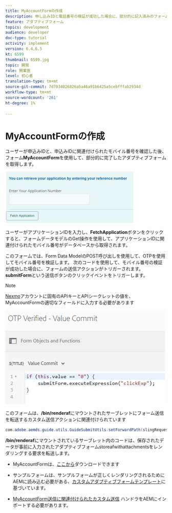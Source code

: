```yaml
---
title: MyAccountFormの作成
description: 申し込みIDと電話番号の検証が成功した場合に、部分的に記入済みのフォームを取得するためのmyaccountフォームを作成します。
feature: アダプティブフォーム
topics: development
audience: developer
doc-type: tutorial
activity: implement
version: 6.4,6.5
kt: 6599
thumbnail: 6599.jpg
topic: 開発
role: 開業医
level: 初心者
translation-type: tm+mt
source-git-commit: 7d7034026826a5a46a91b6425a5cebfffab2934d
workflow-type: tm+mt
source-wordcount: '261'
ht-degree: 1%

---
```




# MyAccountFormの作成

ユーザーが申込みIDと、申込みIDに関連付けられたモバイル番号を確認した後、フォーム&#x200B;**MyAccountForm**&#x200B;を使用して、部分的に完了したアダプティブフォームを取得します。

![マイアカウントフォーム](assets/6599.JPG)

ユーザーがアプリケーションIDを入力し、**FetchApplication**&#x200B;ボタンをクリックすると、フォームデータモデルのGet操作を使用して、アプリケーションIDに関連付けられたモバイル番号がデータベースから取得されます。

このフォームでは、Form Data ModelのPOST呼び出しを使用して、OTPを使用してモバイル番号を検証します。 次のコードを使用して、モバイル番号の検証が成功した場合に、フォームの送信アクションがトリガーされます。 **submitForm**&#x200B;という送信ボタンのクリックイベントをトリガーします。

>[!NOTE]
> [Nexmo](https://dashboard.nexmo.com/)アカウントに固有のAPIキーとAPIシークレットの値を、MyAccountFormの適切なフィールドに入力する必要があります

![トリガー送信](assets/trigger-submit.JPG)



このフォームは、**/bin/renderaf**&#x200B;にマウントされたサーブレットにフォーム送信を転送するカスタム送信アクションに関連付けられています

```java
com.adobe.aemds.guide.utils.GuideSubmitUtils.setForwardPath(slingRequest,"/bin/renderaf",null,null);
```

**/bin/renderaf**&#x200B;にマウントされているサーブレット内のコードは、保存されたデータが事前に入力されたアダプティブフォームstoreafwithattachmentsをレンダリングする要求を転送します。


* MyAccountFormは、[ここから](assets/my-account-form.zip)ダウンロードできます

* サンプルフォームは、サンプルフォームが正しくレンダリングされるためにAEMに読み込む必要がある、[カスタムアダプティブフォームテンプレート](assets/custom-template-with-page-component.zip)に基づいています。

* [MyAccountForm送信に関連付けられたカスタム送信](assets/custom-submit-my-account-form.zip) ハンドラをAEMにインポートする必要があります。
